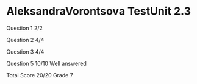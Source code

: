 # AleksandraVorontsova TestUnit 2.3

Question 1      2/2

Question 2      4/4

Question 3      4/4

Question 5      10/10
                Well answered

Total Score     20/20 Grade 7

